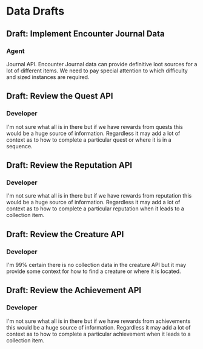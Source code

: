 # Data Drafts

## Draft: Implement Encounter Journal Data
### Agent
Journal API. Encounter Journal data can provide definitive loot sources for a lot of different items. We need to pay special attention to which difficulty and sized instances are required.

## Draft: Review the Quest API
### Developer
I'm not sure what all is in there but if we have rewards from quests this would be a huge source of information. Regardless it may add a lot of context as to how to complete a particular quest or where it is in a sequence. 

## Draft: Review the Reputation API
### Developer
I'm not sure what all is in there but if we have rewards from reputation this would be a huge source of information. Regardless it may add a lot of context as to how to complete a particular reputation when it leads to a collection item.

## Draft: Review the Creature API
### Developer
I'm 99% certain there is no collection data in the creature API but it may provide some context for how to find a creature or where it is located.

## Draft: Review the Achievement API
### Developer
I'm not sure what all is in there but if we have rewards from achievements this would be a huge source of information. Regardless it may add a lot of context as to how to complete a particular achievement when it leads to a collection item.